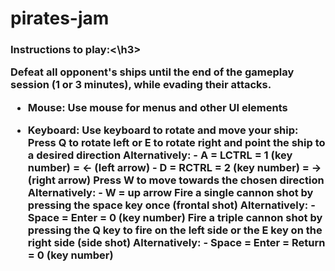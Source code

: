 # pirates-jam

<h3>Instructions to play:<\h3>

Defeat all opponent's ships until the end of the gameplay session (1 or 3 minutes), while evading their attacks.

- Mouse:
  Use mouse for menus and other UI elements

- Keyboard:
  Use keyboard to rotate and move your ship:
    Press Q to rotate left or E to rotate right and point the ship to a desired direction
    Alternatively:
      - A = LCTRL = 1 (key number) = <- (left arrow)
      - D = RCTRL = 2 (key number) = -> (right arrow)
    Press W to move towards the chosen direction
    Alternatively:
      - W = up arrow
    Fire a single cannon shot by pressing the space key once (frontal shot)
    Alternatively:
      - Space = Enter = 0 (key number)
    Fire a triple cannon shot by pressing the Q key to fire on the left side or the E key on the right side (side shot)
    Alternatively:
      - Space = Enter = Return = 0 (key number)
